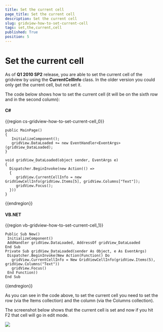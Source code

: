 ```yaml
---
title: Set the current cell
page_title: Set the current cell
description: Set the current cell
slug: gridview-how-to-set-current-cell
tags: set,the,current,cell
published: True
position: 5
---
```


# Set the current cell

As of __Q1 2010 SP2__ release, you are able to set the current cell of the gridview by using the __CurrentCellInfo__ class. In the older version you could only get the current cell, but not set it.

The code below shows how to set the current cell (it will be on the sixth row and in the second column):

#### __C#__

{{region cs-gridview-how-to-set-current-cell_0}}

	public MainPage()
	{
	   InitializeComponent(); 
	   gridView.DataLoaded += new EventHandler<EventArgs>(gridView_DataLoaded);  
	}
	
	void gridView_DataLoaded(object sender, EventArgs e)
	{
	  Dispatcher.BeginInvoke(new Action(() =>
	  {
	     gridView.CurrentCellInfo = new GridViewCellInfo(gridView.Items[5], gridView.Columns["Text"]);
	     gridView.Focus();  
	  }))
	}
{{endregion}}

#### __VB.NET__

{{region vb-gridview-how-to-set-current-cell_1}}

	Public Sub New()
	 InitializeComponent()
	 AddHandler gridView.DataLoaded, AddressOf gridView_DataLoaded
	End Sub
	Private Sub gridView_DataLoaded(sender As Object, e As EventArgs)
	 Dispatcher.BeginInvoke(New Action(Function() Do
	   gridView.CurrentCellInfo = New GridViewCellInfo(gridView.Items(5), gridView.Columns("Text"))
	   gridView.Focus()
	 End Function))
	End Sub
{{endregion}}

As you can see in the code above, to set the current cell you need to set the row (via the Items collection) and the column (via the Columns collection).

The screenshot below shows that the current cell is set and now if you hit F2 that cell will go in edit mode.

![](images/gridview_set_current_cell.png)


